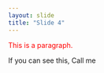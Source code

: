 ```yaml
---
layout: slide
title: "Slide 4"
---
```

<p style="color:red">This is a paragraph.</p>

If you can see this, Call me
